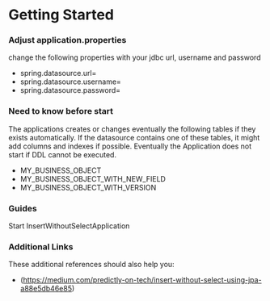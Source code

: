 # Getting Started

### Adjust application.properties
change the following properties with your jdbc url, username and password

- spring.datasource.url=
- spring.datasource.username=
- spring.datasource.password=

### Need to know before start
The applications creates or changes eventually the following tables if they exists automatically. If the datasource contains one of these tables, it might add columns and indexes if possible. Eventually the Application does not start if DDL cannot be executed.

- MY_BUSINESS_OBJECT
- MY_BUSINESS_OBJECT_WITH_NEW_FIELD
- MY_BUSINESS_OBJECT_WITH_VERSION

### Guides
Start InsertWithoutSelectApplication

### Additional Links
These additional references should also help you:

* (https://medium.com/predictly-on-tech/insert-without-select-using-jpa-a88e5db46e85)
